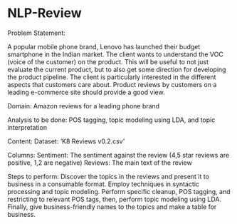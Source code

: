 # NLP-Review

Problem Statement: 

A popular mobile phone brand, Lenovo has launched their budget smartphone in the Indian market. The client wants to understand the VOC (voice of the customer) on the product. 
This will be useful to not just evaluate the current product, but to also get some direction for developing the product pipeline. The client is particularly interested in the different aspects that customers care about. Product reviews by customers on a leading e-commerce site should provide a good view.

Domain: Amazon reviews for a leading phone brand

Analysis to be done: POS tagging, topic modeling using LDA, and topic interpretation

Content: 
Dataset: ‘K8 Reviews v0.2.csv’

Columns:
Sentiment: The sentiment against the review (4,5 star reviews are positive, 1,2 are negative)
Reviews: The main text of the review

Steps to perform:
Discover the topics in the reviews and present it to business in a consumable format. Employ techniques in syntactic processing and topic modeling.
Perform specific cleanup, POS tagging, and restricting to relevant POS tags, then, perform topic modeling using LDA. Finally, give business-friendly names to the topics and make a table for business.
